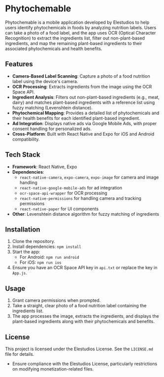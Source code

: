 # Phytochemable

Phytochemable is a mobile application developed by Elestudios to help users identify phytochemicals in foods by analyzing nutrition labels. Users can take a photo of a food label, and the app uses OCR (Optical Character Recognition) to extract the ingredients list, filter out non-plant-based ingredients, and map the remaining plant-based ingredients to their associated phytochemicals and health benefits.

## Features
- **Camera-Based Label Scanning**: Capture a photo of a food nutrition label using the device's camera.
- **OCR Processing**: Extracts ingredients from the image using the OCR Space API.
- **Ingredient Analysis**: Filters out non-plant-based ingredients (e.g., meat, dairy) and matches plant-based ingredients with a reference list using fuzzy matching (Levenshtein distance).
- **Phytochemical Mapping**: Provides a detailed list of phytochemicals and their health benefits for each identified plant-based ingredient.
- **Ad Integration**: Displays native ads via Google Mobile Ads, with proper consent handling for personalized ads.
- **Cross-Platform**: Built with React Native and Expo for iOS and Android compatibility.

## Tech Stack
- **Framework**: React Native, Expo
- **Dependencies**: 
  - `react-native-camera`, `expo-camera`, `expo-image` for camera and image handling
  - `react-native-google-mobile-ads` for ad integration
  - `ocr-space-api-wrapper` for OCR processing
  - `react-native-permissions` for handling camera and tracking permissions
  - `react-native-paper` for UI components
- **Other**: Levenshtein distance algorithm for fuzzy matching of ingredients

## Installation
1. Clone the repository.
2. Install dependencies: `npm install`
3. Start the app:
   - For Android: `npm run android`
   - For iOS: `npm run ios`
4. Ensure you have an OCR Space API key in `api.txt` or replace the key in `App.js`.

## Usage
1. Grant camera permissions when prompted.
2. Take a straight, clear photo of a food nutrition label containing the ingredients list.
3. The app processes the image, extracts the ingredients, and displays the plant-based ingredients along with their phytochemicals and benefits.

## License
This project is licensed under the Elestudios License. See the `LICENSE.md` file for details.
- Ensure compliance with the Elestudios License, particularly restrictions on modifying monetization-related files.
